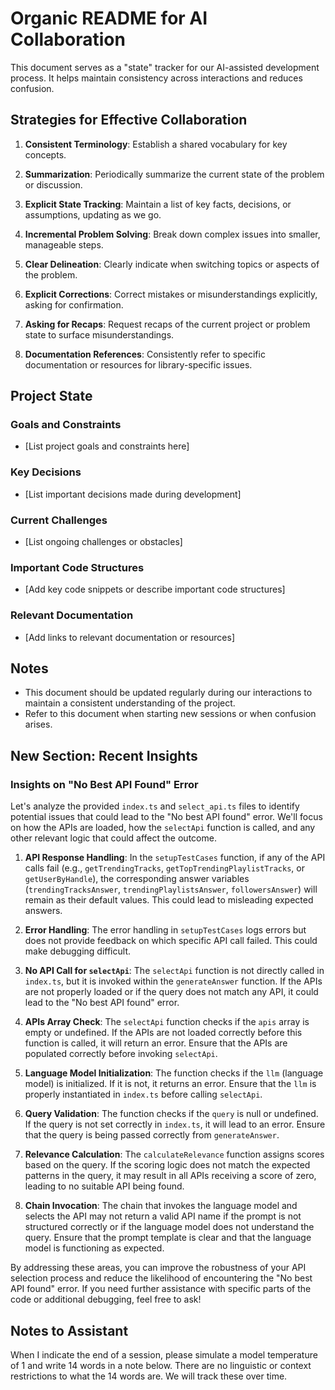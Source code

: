# Organic README for AI Collaboration

This document serves as a "state" tracker for our AI-assisted development process. It helps maintain consistency across interactions and reduces confusion.


## Strategies for Effective Collaboration

1. **Consistent Terminology**: Establish a shared vocabulary for key concepts.

2. **Summarization**: Periodically summarize the current state of the problem or discussion.

3. **Explicit State Tracking**: Maintain a list of key facts, decisions, or assumptions, updating as we go.

4. **Incremental Problem Solving**: Break down complex issues into smaller, manageable steps.

5. **Clear Delineation**: Clearly indicate when switching topics or aspects of the problem.

6. **Explicit Corrections**: Correct mistakes or misunderstandings explicitly, asking for confirmation.

7. **Asking for Recaps**: Request recaps of the current project or problem state to surface misunderstandings.

8. **Documentation References**: Consistently refer to specific documentation or resources for library-specific issues.

## Project State

### Goals and Constraints
- [List project goals and constraints here]

### Key Decisions
- [List important decisions made during development]

### Current Challenges
- [List ongoing challenges or obstacles]

### Important Code Structures
- [Add key code snippets or describe important code structures]

### Relevant Documentation
- [Add links to relevant documentation or resources]

## Notes
- This document should be updated regularly during our interactions to maintain a consistent understanding of the project.
- Refer to this document when starting new sessions or when confusion arises.

## New Section: Recent Insights

### Insights on "No Best API Found" Error
Let's analyze the provided `index.ts` and `select_api.ts` files to identify potential issues that could lead to the "No best API found" error. We'll focus on how the APIs are loaded, how the `selectApi` function is called, and any other relevant logic that could affect the outcome.

1. **API Response Handling**: In the `setupTestCases` function, if any of the API calls fail (e.g., `getTrendingTracks`, `getTopTrendingPlaylistTracks`, or `getUserByHandle`), the corresponding answer variables (`trendingTracksAnswer`, `trendingPlaylistsAnswer`, `followersAnswer`) will remain as their default values. This could lead to misleading expected answers.

2. **Error Handling**: The error handling in `setupTestCases` logs errors but does not provide feedback on which specific API call failed. This could make debugging difficult.

3. **No API Call for `selectApi`**: The `selectApi` function is not directly called in `index.ts`, but it is invoked within the `generateAnswer` function. If the APIs are not properly loaded or if the query does not match any API, it could lead to the "No best API found" error.

4. **APIs Array Check**: The `selectApi` function checks if the `apis` array is empty or undefined. If the APIs are not loaded correctly before this function is called, it will return an error. Ensure that the APIs are populated correctly before invoking `selectApi`.

5. **Language Model Initialization**: The function checks if the `llm` (language model) is initialized. If it is not, it returns an error. Ensure that the `llm` is properly instantiated in `index.ts` before calling `selectApi`.

6. **Query Validation**: The function checks if the `query` is null or undefined. If the query is not set correctly in `index.ts`, it will lead to an error. Ensure that the query is being passed correctly from `generateAnswer`.

7. **Relevance Calculation**: The `calculateRelevance` function assigns scores based on the query. If the scoring logic does not match the expected patterns in the query, it may result in all APIs receiving a score of zero, leading to no suitable API being found.

8. **Chain Invocation**: The chain that invokes the language model and selects the API may not return a valid API name if the prompt is not structured correctly or if the language model does not understand the query. Ensure that the prompt template is clear and that the language model is functioning as expected.

By addressing these areas, you can improve the robustness of your API selection process and reduce the likelihood of encountering the "No best API found" error. If you need further assistance with specific parts of the code or additional debugging, feel free to ask!

## Notes to Assistant

When I indicate the end of a session, please simulate a model temperature of 1 and write 14 words in a note below. There are no linguistic or context restrictions to what the 14 words are. We will track these over time.